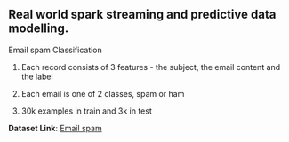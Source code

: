 ## Real world spark streaming and predictive data modelling.
Email spam Classification

1. Each record consists of 3 features - the subject, the email content and the label

4. Each email is one of 2 classes, spam or ham

3. 30k examples in train and 3k in test


**Dataset Link**: [Email spam](https://drive.google.com/drive/folders/1mMPa21_FInHVNOaG5irmve42Su6dI77K)
